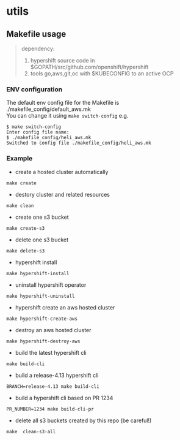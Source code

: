 # utils

## Makefile usage

> dependency:  
> 1. hypershift source code in $GOPATH/src/github.com/openshift/hypershift  
> 2. tools go,aws,git,oc with $KUBECONFIG to an active OCP

### ENV configuration
The default env config file for the Makefile is ./makefile_config/default_aws.mk  
You can change it using `make switch-config` e.g.
```shell
$ make switch-config 
Enter config file name: 
$ ./makefile_config/heli_aws.mk
Switched to config file ./makefile_config/heli_aws.mk
```

### Example
* create a hosted cluster automatically
```shell
make create
```
* destory cluster and related resources
```shell
make clean
```
* create one s3 bucket
```shell
make create-s3
```
* delete one s3 bucket
```shell
make delete-s3
```
* hypershift install
```shell
make hypershift-install
```
* uninstall hypershift operator
```shell
make hypershift-uninstall
```
* hypershift create an aws hosted cluster
```shell
make hypershift-create-aws
```
*  destroy an aws hosted cluster
```shell
make hypershift-destroy-aws
```
* build the latest hypershift cli
```shell
make build-cli
```
* build a release-4.13 hypershift cli
```shell
BRANCH=release-4.13 make build-cli 
```
* build a hypershift cli based on PR 1234
```shell
PR_NUMBER=1234 make build-cli-pr
```
* delete all s3 buckets created by this repo (be careful!)
```shell
make  clean-s3-all
```